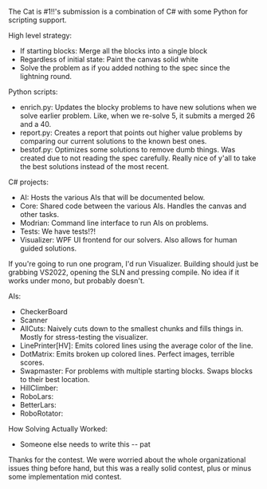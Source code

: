 The Cat is #1!!'s submission is a combination of C# with some Python for scripting support.

High level strategy:
* If starting blocks: Merge all the blocks into a single block
* Regardless of initial state: Paint the canvas solid white
* Solve the problem as if you added nothing to the spec since the lightning round. 

Python scripts:
* enrich.py: Updates the blocky problems to have new solutions when we solve earlier problem. Like, when we re-solve 5, it submits a merged 26 and a 40.
* report.py: Creates a report that points out higher value problems by comparing our current solutions to the known best ones.
* bestof.py: Optimizes some solutions to remove dumb things. Was created due to not reading the spec carefully. Really nice of y'all to take the best solutions instead of the most recent.

C# projects:
* AI: Hosts the various AIs that will be documented below.
* Core: Shared code between the various AIs. Handles the canvas and other tasks.
* Modrian: Command line interface to run AIs on problems.
* Tests: We have tests!?!
* Visualizer: WPF UI frontend for our solvers. Also allows for human guided solutions.

If you're going to run one program, I'd run Visualizer. Building should just
be grabbing VS2022, opening the SLN and pressing compile. No idea if it works
under mono, but probably doesn't.

AIs:
* CheckerBoard
* Scanner
* AllCuts: Naively cuts down to the smallest chunks and fills things in. Mostly for stress-testing the visualizer.
* LinePrinter[HV]: Emits colored lines using the average color of the line.
* DotMatrix: Emits broken up colored lines. Perfect images, terrible scores.
* Swapmaster: For problems with multiple starting blocks. Swaps blocks to their best location.
* HillClimber:
* RoboLars:
* BetterLars:
* RoboRotator:


How Solving Actually Worked:
* Someone else needs to write this -- pat

Thanks for the contest. We were worried about the whole organizational issues
thing before hand, but this was a really solid contest, plus or minus some
implementation mid contest.
